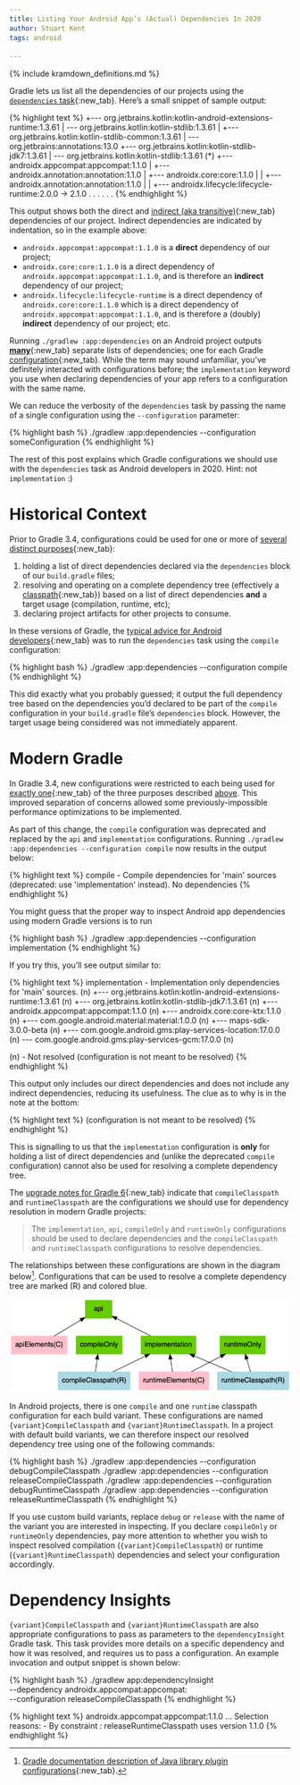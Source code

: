 ```yaml
---
title: Listing Your Android App’s (Actual) Dependencies In 2020
author: Stuart Kent
tags: android

---
```


{% include kramdown_definitions.md %}

Gradle lets us list all the dependencies of our projects using the [`dependencies` task](https://docs.gradle.org/6.1.1/userguide/viewing_debugging_dependencies.html#sec:listing_dependencies){:new_tab}. Here’s a small snippet of sample output:

{% highlight text %}
+--- org.jetbrains.kotlin:kotlin-android-extensions-runtime:1.3.61
|    \--- org.jetbrains.kotlin:kotlin-stdlib:1.3.61
|         +--- org.jetbrains.kotlin:kotlin-stdlib-common:1.3.61
|         \--- org.jetbrains:annotations:13.0
+--- org.jetbrains.kotlin:kotlin-stdlib-jdk7:1.3.61
|    \--- org.jetbrains.kotlin:kotlin-stdlib:1.3.61 (*)
+--- androidx.appcompat:appcompat:1.1.0
|    +--- androidx.annotation:annotation:1.1.0
|    +--- androidx.core:core:1.1.0
|    |    +--- androidx.annotation:annotation:1.1.0
|    |    +--- androidx.lifecycle:lifecycle-runtime:2.0.0 -> 2.1.0
.    .
.    .
.    .
{% endhighlight %}

This output shows both the direct and [indirect (aka transitive)](https://en.wikipedia.org/wiki/Transitive_dependency){:new_tab} dependencies of our project. Indirect dependencies are indicated by indentation, so in the example above:

- `androidx.appcompat:appcompat:1.1.0` is a **direct** dependency of our project;
- `androidx.core:core:1.1.0` is a direct dependency of `androidx.appcompat:appcompat:1.1.0`, and is therefore an **indirect** dependency of our project;
- `androidx.lifecycle:lifecycle-runtime` is a direct dependency of `androidx.core:core:1.1.0` which is a direct dependency of `androidx.appcompat:appcompat:1.1.0`, and is therefore a (doubly) **indirect** dependency of our project; etc.

Running `./gradlew :app:dependencies` on an Android project outputs [**many**](https://github.com/gradle/gradle/issues/11648){:new_tab} separate lists of dependencies; one for each Gradle [configuration](https://docs.gradle.org/6.1.1/userguide/dependency_management_for_java_projects.html#sec:configurations_java_tutorial){:new_tab}. While the term may sound unfamiliar, you’ve definitely interacted with configurations before; the `implementation` keyword you use when declaring dependencies of your app refers to a configuration with the same name.

We can reduce the verbosity of the `dependencies` task by passing the name of a single configuration using the `--configuration` parameter:

{% highlight bash %}
./gradlew :app:dependencies --configuration someConfiguration
{% endhighlight %}

The rest of this post explains which Gradle configurations we should use with the `dependencies` task as Android developers in 2020. Hint: not `implementation` :)

<!--more-->

# Historical Context

<a id="configuration_purpose_list"></a> Prior to Gradle 3.4, configurations could be used for one or more of [several distinct purposes](https://docs.gradle.org/6.1.1/userguide/dependency_management_for_java_projects.html#sec:configurations_java_tutorial){:new_tab}:

1. holding a list of direct dependencies declared via the `dependencies` block of our `build.gradle` files;
2. resolving and operating on a complete dependency tree (effectively a [classpath](https://en.wikipedia.org/wiki/Classpath_(Java)){:new_tab}) based on a list of direct dependencies **and** a target usage (compilation, runtime, etc);
3. declaring project artifacts for other projects to consume.

In these versions of Gradle, the [typical advice for Android developers](https://stackoverflow.com/a/44496539/2911458){:new_tab} was to run the `dependencies` task using the `compile` configuration:

{% highlight bash %}
./gradlew :app:dependencies --configuration compile
{% endhighlight %}

This did exactly what you probably guessed; it output the full dependency tree based on the dependencies you’d declared to be part of the `compile` configuration in your `build.gradle` file’s `dependencies` block. However, the target usage being considered was not immediately apparent.

# Modern Gradle

In Gradle 3.4, new configurations were restricted to each being used for [exactly one](https://docs.gradle.org/6.1.1/userguide/dependency_management.html#sec:resolvable-consumable-configs){:new_tab} of the three purposes described [above](#configuration_purpose_list). This improved separation of concerns allowed some previously-impossible performance optimizations to be implemented.

As part of this change, the `compile` configuration was deprecated and replaced by the `api` and `implementation` configurations. Running `./gradlew :app:dependencies --configuration compile` now results in the output below:

{% highlight text %}
compile - Compile dependencies for 'main' sources (deprecated: use 'implementation' instead).
No dependencies
{% endhighlight %}

You might guess that the proper way to inspect Android app dependencies using modern Gradle versions is to run

{% highlight bash %}
./gradlew :app:dependencies --configuration implementation
{% endhighlight %}

If you try this, you’ll see output similar to:

{% highlight text %}
implementation - Implementation only dependencies for 'main' sources. (n)
+--- org.jetbrains.kotlin:kotlin-android-extensions-runtime:1.3.61 (n)
+--- org.jetbrains.kotlin:kotlin-stdlib-jdk7:1.3.61 (n)
+--- androidx.appcompat:appcompat:1.1.0 (n)
+--- androidx.core:core-ktx:1.1.0 (n)
+--- com.google.android.material:material:1.0.0 (n)
+--- maps-sdk-3.0.0-beta (n)
+--- com.google.android.gms:play-services-location:17.0.0 (n)
\--- com.google.android.gms:play-services-gcm:17.0.0 (n)

(n) - Not resolved (configuration is not meant to be resolved)
{% endhighlight %}

This output only includes our direct dependencies and does not include any indirect dependencies, reducing its usefulness. The clue as to why is in the note at the bottom:

{% highlight text %}
(configuration is not meant to be resolved)
{% endhighlight %}

This is signalling to us that the `implementation` configuration is **only** for holding a list of direct dependencies and (unlike the deprecated `compile` configuration) cannot also be used for resolving a complete dependency tree.

The [upgrade notes for Gradle 6](https://docs.gradle.org/6.1.1/userguide/upgrading_version_5.html#dependencies_should_no_longer_be_declared_using_the_compile_and_runtime_configurations){:new_tab} indicate that `compileClasspath` and `runtimeClasspath` are the configurations we should use for dependency resolution in modern Gradle projects:

> The `implementation`, `api`, `compileOnly` and `runtimeOnly` configurations should be used to declare dependencies and the `compileClasspath` and `runtimeClasspath` configurations to resolve dependencies.

The relationships between these configurations are shown in the diagram below[^1]. Configurations that can be used to resolve a complete dependency tree are marked (R) and colored blue.

<div class="image-container">
  <img src="/assets/images/listing-your-android-apps-actual-dependencies-in-2020-java-library-plugin-configurations.png" />
</div>

In Android projects, there is one `compile` and one `runtime` classpath configuration for each build variant. These configurations are named `{variant}CompileClasspath` and `{variant}RuntimeClasspath`. In a project with default build variants, we can therefore inspect our resolved dependency tree using one of the following commands:

{% highlight bash %}
./gradlew :app:dependencies --configuration debugCompileClasspath
./gradlew :app:dependencies --configuration releaseCompileClasspath
./gradlew :app:dependencies --configuration debugRuntimeClasspath
./gradlew :app:dependencies --configuration releaseRuntimeClasspath
{% endhighlight %}

If you use custom build variants, replace `debug` or `release` with the name of the variant you are interested in inspecting. If you declare `compileOnly` or `runtimeOnly` dependencies, pay more attention to whether you wish to inspect resolved compilation (`{variant}CompileClasspath`) or runtime (`{variant}RuntimeClasspath`) dependencies and select your configuration accordingly.

# Dependency Insights

`{variant}CompileClasspath` and `{variant}RuntimeClasspath` are also appropriate configurations to pass as parameters to the `dependencyInsight` Gradle task. This task provides more details on a specific dependency and how it was resolved, and requires us to pass a configuration. An example invocation and output snippet is shown below:

{% highlight bash %}
./gradlew app:dependencyInsight \
        --dependency androidx.appcompat:appcompat: \
        --configuration releaseCompileClasspath
{% endhighlight %}

{% highlight text %}
androidx.appcompat:appcompat:1.1.0
   ...
   Selection reasons:
      - By constraint : releaseRuntimeClasspath uses version 1.1.0
{% endhighlight %}

[^1]: [Gradle documentation description of Java library plugin configurations](https://docs.gradle.org/6.1.1/userguide/java_library_plugin.html#sec:java_library_configurations_graph){:new_tab}.
